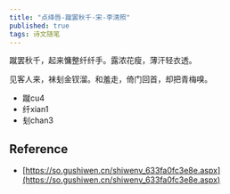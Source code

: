```yaml
---
title: "点绛唇-蹴罢秋千-宋-李清照"
published: true
tags: 诗文随笔
---
```


蹴罢秋千，起来慵整纤纤手。露浓花瘦，薄汗轻衣透。

见客人来，袜刬金钗溜。和羞走，倚门回首，却把青梅嗅。

- 蹴cu4
- 纤xian1
- 刬chan3

## Reference

- [https://so.gushiwen.cn/shiwenv_633fa0fc3e8e.aspx](https://so.gushiwen.cn/shiwenv_633fa0fc3e8e.aspx)